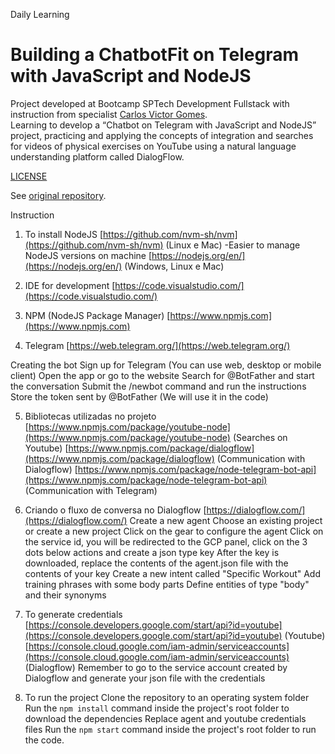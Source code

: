 Daily Learning

# Building a ChatbotFit on Telegram with JavaScript and NodeJS

Project developed at Bootcamp SPTech Development Fullstack with instruction from specialist [Carlos Victor Gomes](https://github.com/carlosvictor/ "Carlos Victor Gomes"). </br>
Learning to develop a “Chatbot on Telegram with JavaScript and NodeJS” project, practicing and applying the concepts of integration and searches for videos of physical exercises on YouTube using a natural language understanding platform called DialogFlow.

[LICENSE](./LICENSE)

See [original repository](https://github.com/carlosvictor/dio-live-coding-chatbot).

Instruction

1) To install NodeJS
 [https://github.com/nvm-sh/nvm](https://github.com/nvm-sh/nvm) (Linux e Mac) -Easier to manage NodeJS versions on machine
 [https://nodejs.org/en/](https://nodejs.org/en/) (Windows, Linux e Mac)

2) IDE for development
 [https://code.visualstudio.com/](https://code.visualstudio.com/)

3) NPM (NodeJS Package Manager)
 [https://www.npmjs.com](https://www.npmjs.com)

4) Telegram
 [https://web.telegram.org/](https://web.telegram.org/)

Creating the bot
 Sign up for Telegram (You can use web, desktop or mobile client)
 Open the app or go to the website
 Search for @BotFather and start the conversation
 Submit the /newbot command and run the instructions
 Store the token sent by @BotFather (We will use it in the code)

5) Bibliotecas utilizadas no projeto
 [https://www.npmjs.com/package/youtube-node](https://www.npmjs.com/package/youtube-node) (Searches on Youtube)
 [https://www.npmjs.com/package/dialogflow](https://www.npmjs.com/package/dialogflow) (Communication with Dialogflow)
 [https://www.npmjs.com/package/node-telegram-bot-api](https://www.npmjs.com/package/node-telegram-bot-api) (Communication with Telegram)

6) Criando o fluxo de conversa no Dialogflow
 [https://dialogflow.com/](https://dialogflow.com/)
Create a new agent
 Choose an existing project or create a new project
 Click on the gear to configure the agent
 Click on the service id, you will be redirected to the GCP panel, click on the 3 dots below actions and create a json type key
 After the key is downloaded, replace the contents of the agent.json file with the contents of your key
 Create a new intent called "Specific Workout"
 Add training phrases with some body parts
 Define entities of type "body" and their synonyms

7) To generate credentials
 [https://console.developers.google.com/start/api?id=youtube](https://console.developers.google.com/start/api?id=youtube) (Youtube)
 [https://console.cloud.google.com/iam-admin/serviceaccounts](https://console.cloud.google.com/iam-admin/serviceaccounts) (Dialogflow) Remember to go to the service account created by Dialogflow and generate your json file with the credentials

8) To run the project
 Clone the repository to an operating system folder
 Run the `npm install` command inside the project's root folder to download the dependencies
 Replace agent and youtube credentials files
 Run the `npm start` command inside the project's root folder to run the code.
